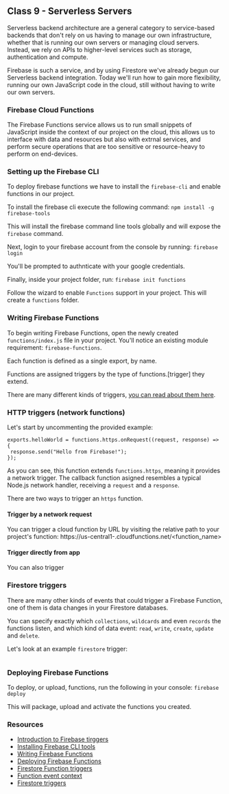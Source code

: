 ## Class 9 - Serverless Servers

Serverless backend architecture are a general category to service-based backends that don't rely on us having to manage our own infrastructure,
whether that is running our own servers or managing cloud servers. Instead, we rely on APIs to higher-level services such as storage, authentication and compute.

Firebase is such a service, and by using Firestore we've already begun our Serverless backend integration.
Today we'll run how to gain more flexibility, running our own JavaScript code in the cloud, still without having to write our own servers.

### Firebase Cloud Functions
The Firebase Functions service allows us to run small snippets of JavaScript inside the context of our project on the cloud,
this allows us to interface with data and resources but also with extrnal services, and perform secure operations that are
too sensitive or resource-heavy to perform on end-devices.

### Setting up the Firebase CLI

To deploy firebase functions we have to install the `firebase-cli` and enable functions in our project.

To install the firebase cli execute the following command:
`npm install -g firebase-tools`

This will install the firebase command line tools globally and will expose the `firebase` command.

Next, login to your firebase account from the console by running:
`firebase login`

You'll be prompted to authnticate with your google credentials.

Finally, inside your project folder, run:
`firebase init functions`

Follow the wizard to enable `Functions` support in your project. This will create a `functions` folder.

### Writing Firebase Functions

To begin writing Firebase Functions, open the newly created `functions/index.js` file in your project.
You'll notice an existing module requirement: `firebase-functions`.

Each function is defined as a single export, by name.

Functions are assigned triggers by the type of functions.[trigger] they extend.

There are many different kinds of triggers, [you can read about them here](https://firebase.google.com/docs/functions).

### HTTP triggers (network functions)
Let's start by uncommenting the provided example:

```
exports.helloWorld = functions.https.onRequest((request, response) => {
 response.send("Hello from Firebase!");
});
```

As you can see, this function extends `functions.https`, meaning it provides a network trigger.
The callback function asigned resembles a typical Node.js network handler, receiving a `request` and a `response`.

There are two ways to trigger an `https` function.

#### Trigger by a network request

You can trigger a cloud function by URL by visiting the relative path to your project's function:
https://us-central1-<project-id>.cloudfunctions.net/<function_name>

#### Trigger directly from app
You can also trigger

### Firestore triggers
There are many other kinds of events that could trigger a Firebase Function, one of them is data changes in your Firestore databases.

You can specify exactly which `collections`, `wildcards` and even `records` the functions listen, and which kind of data event:
`read`, `write`, `create`, `update` and `delete`.

Let's look at an example `firestore` trigger:
```

```

### Deploying Firebase Functions

To deploy, or upload, functions, run the following in your console:
`firebase deploy`

This will package, upload and activate the functions you created.

### Resources
- [Introduction to Firebase tirggers](https://firebase.google.com/docs/functions)
- [Installing Firebase CLI tools](https://firebase.google.com/docs/cli/#install-cli-windows)
- [Writing Firebase Functions](https://firebase.google.com/docs/functions/write-firebase-functions)
- [Deploying Firebase Functions](https://firebase.google.com/docs/functions/manage-functions)
- [Firestore Function triggers](https://firebase.google.com/docs/functions/firestore-events)
- [Function event context](https://firebase.google.com/docs/reference/functions/cloud_functions_.eventcontext.html)
- [Firestore triggers](https://firebase.google.com/docs/reference/functions/providers_firestore_.documentbuilder.html#on-create)
